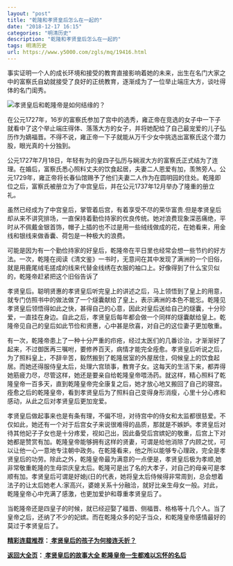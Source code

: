```yaml
---
layout: "post"
title: "乾隆和孝贤皇后怎么在一起的"
date: "2018-12-17 16:15"
categories: "明清历史"
description: "乾隆和孝贤皇后怎么在一起的"
tags: 明清历史
url: https://www.y5000.com/zgls/mq/19416.html
---
```






事实证明一个人的成长环境和接受的教育直接影响着她的未来，出生在名门大家之中的富察氏自幼就接受了良好的正统教育，逐渐成为了一位举止端庄大方，谈吐得体的名门闺秀。

![孝贤皇后和乾隆帝是如何结缘的？](/uploads/allimg/170418/6-1F41Q631244E.JPG)

在公元1727年，16岁的富察氏参加了宫中的选秀，雍正帝在竞选的女子中一下子就看中了这个举止端庄得体、落落大方的女子，并将她配给了自己最宠爱的儿子弘历作为嫡福晋。不得不说，雍正帝一下子就能从万千少女中挑选出富察氏这个潜力股，眼光真的十分独到。

公元1727年7月18日，年轻有为的皇四子弘历与娴淑大方的富察氏正式结为了连理。在婚后，富察氏悉心照料丈夫的饮食起居，夫妻二人恩爱有加，羡煞旁人。公元1729年，雍正帝将长春仙馆赐予了他们夫妻二人作为在圆明园的住处。乾隆即位之后，富察氏被册立为了中宫皇后，并在公元1737年12月举办了隆重的册立礼。

虽然已经成为了中宫皇后，掌管着后宫，有着享受不尽的荣华富贵.但是孝贤皇后却从来不讲究排场，一直保持着勤俭持家的优良传统。她对浪费现象深恶痛绝，平时从不佩戴金银首饰，帽子上插的也不过是用一些绒线做成的花，在她看来，用金线和银线来做香囊、荷包是一种极大的浪费。

可能是因为有一个勤俭持家的好皇后，乾隆帝在平日里也经常会想一些节约的好方法。一次，乾隆在阅读《清文鉴》一书时，无意间在其中发现了满洲的一个旧俗，就是用鹿尾绒毛搓成的线来代替金线绣在衣服的袖口上。好像得到了什么宝贝似的，乾隆帝赶紧把这个旧俗告诉了

孝贤皇后。聪明贤惠的孝贤皇后听完皇上的讲述之后，马上领悟到了皇上的用意，就专门仿照书中的做法做了一个燧囊献给了皇上，表示满洲的本色不能忘。乾隆见孝贤皇后领悟得如此之快，甚得自己的心意，因此对皇后送给自己的燧囊，十分珍爱，一直挂在身边。自此之后，孝贤皇后每年都会做一个同样的燧囊献给皇上。乾隆帝见自己的皇后如此节俭和贤惠，心中甚是欣喜，对自己的这位妻子更加敬重。

有一次，乾隆帝患上了一种十分严重的疖疮，经过太医们的几番诊治，才渐渐好了起来，不过御医再三嘱咐，要修养百天，病情才能完全痊愈。孝贤皇后听说之后，为了照料皇上，不辞辛苦，毅然搬到了乾隆居室的外屋居住，伺候皇上的饮食起居。而她还得服侍皇太后，处理六宫琐事，教育子女。这每天的生活下来，都弄得她筋疲力尽，尽管这样，她还是要亲自给乾隆皇帝喂汤药。就这样，精心照料了乾隆皇帝一百多天，直到乾隆皇帝完全康复之后，她才放心地又搬回了自己的寝宫。痊愈之后的乾隆皇帝，看到孝贤皇后为了照料自己变得身形消瘦，心里十分心疼和感动，从此之后对孝贤皇后更加宠爱。

孝贤皇后做起事来也是有条有理，不偏不坦，对待宫中的侍女和太监都很慈爱。不仅如此，她还有一个对于后宫女子来说很难得的品质，那就是不嫉妒。孝贤皇后对待其他妃子子女也是十分疼爱，视如己出，因此备受后宫嫔妃的敬重，后宫上下对她都是赞赏有加。乾隆皇帝能够拥有这样的贤妻，可谓是给他消除了内顾之忧，可以让他一心一意地专注朝中政务。在乾隆看来，他之所以能够专心理政，完全是孝贤皇后的功劳。除此之外，乾隆皇帝最为满意的一点便是，孝贤皇后极为孝顺,她非常敬重乾隆的生母崇庆皇太后。乾隆可是出了名的大孝子，对自己的母亲可是孝顺有加。孝贤皇后可谓是好媳j(日的代表，她将皇太后侍候得非常周到，总会想着法子的让太后她老人:家高兴，婆媳关系十分融洽，就好比亲生母女一般。对此，乾隆皇帝心中充满了感激，也更加爱护和尊重孝贤皇后了。

当乾隆帝还是四皇子的时候，就已经迎娶了福晋、侧福晋、格格等十几个人。当了皇帝之后，还纳了不少的妃嫔。而在乾隆众多的妃子当众，和乾隆皇帝感情最好的莫过于孝贤皇后了。

**[精彩连载推荐](https://www.y5000.com/zgls/mq/19417.html)：[
孝贤皇后的孩子为何接连夭折？](https://www.y5000.com/zgls/mq/19417.html)**

**[返回大全页](https://www.y5000.com/zgls/mq/19422.html)：[ 孝贤皇后的故事大全
乾隆皇帝一生都难以忘怀的名后](https://www.y5000.com/zgls/mq/19422.html)**
